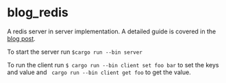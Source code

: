 # blog_redis

A redis server in server implementation. A detailed guide is covered in the [blog post](https://dev.to/ashish173/building-redis-server-in-rust-part-1-m4f).

To start the server run `$cargo run --bin server`

To run the client run `$ cargo run --bin client set foo bar` to set the keys and value and ` cargo run --bin client get foo` to get the value. 

